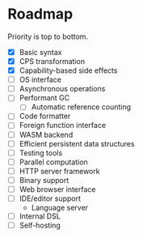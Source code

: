 # Roadmap

Priority is top to bottom.

- [x] Basic syntax
- [x] CPS transformation
- [x] Capability-based side effects
- [ ] OS interface
- [ ] Asynchronous operations
- [ ] Performant GC
  - [ ] Automatic reference counting
- [ ] Code formatter
- [ ] Foreign function interface
- [ ] WASM backend
- [ ] Efficient persistent data structures
- [ ] Testing tools
- [ ] Parallel computation
- [ ] HTTP server framework
- [ ] Binary support
- [ ] Web browser interface
- [ ] IDE/editor support
  - Language server
- [ ] Internal DSL
- [ ] Self-hosting
